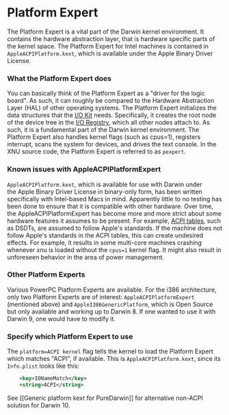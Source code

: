 Platform Expert
===============

The Platform Expert is a vital part of the Darwin kernel environment. It contains the hardware abstraction layer, that is hardware specific parts of the kernel space. The Platform Expert for Intel machines is contained in `AppleACPIPlatform.kext`, which is available under the Apple Binary Driver License.

### What the Platform Expert does
You can basically think of the Platform Expert as a "driver for the logic board". As such, it can roughly be compared to the Hardware Abstraction Layer (HAL) of other operating systems. The Platform Expert initializes the data structures that the [I/O Kit](http://developer.apple.com/documentation/DeviceDrivers/Conceptual/IOKitFundamentals/Introduction/chapter_1_section_1.html) needs. Specifically, it creates the root node of the device tree in the [I/O Registry](http://developer.apple.com/documentation/DeviceDrivers/Conceptual/IOKitFundamentals/TheRegistry/chapter_4_section_2.html), which all other nodes attach to. As such, it is a fundamental part of the Darwin kernel environment. The Platform Expert also handles kernel flags (such as cpus=1), registers interrupt, scans the system for devices, and drives the text console. In the XNU source code, the Platform Expert is referred to as `pexpert`.
 
### Known issues with AppleACPIPlatformExpert
`AppleACPIPlatform.kext`, which is available for use with Darwin under the Apple Binary Driver License in binary-only form, has been written specifically with Intel-based Macs in mind. Apparently little to no testing has been done to ensure that it is compatible with other hardware. Over time, the AppleACPIPlatformExpert has become more and more strict about some hardware features it assumes to be present. For example, [ACPI tables](http://www.acpi.info/), such as DSDTs, are assumed to follow Apple's standards. If the machine does not follow Apple's standards in the ACPI tables, this can create undesired effects. For example, it results in some multi-core machines crashing whenever xnu is loaded without the `cpus=1` kernel flag. It might also result in unforeseen behavior in the area of power management.

### Other Platform Experts
Various PowerPC Platform Experts are available. For the i386 architecture, only two Platform Experts are of interest: `AppleACPIPlatformExpert` (mentioned above) and `AppleI386GenericPlatform`, which is Open Source but only available and working up to Darwin 8. If one wanted to use it with Darwin 9, one would have to modify it.
### Specify which Platform Expert to use
The `platform=ACPI kernel` flag tells the kernel to load the Platform Expert which matches "ACPI", if available. This is `AppleACPIPlatform.kext`, since its `Info.plist` looks like this:
```xml
    <key>IONameMatch</key>
    <string>ACPI</string>
```

See [[Generic platform kext for PureDarwin]] for alternative non-ACPI solution for Darwin 10.